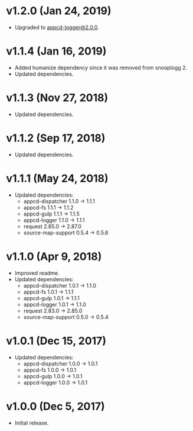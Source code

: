 # v1.2.0 (Jan 24, 2019)

 * Upgraded to appcd-logger@2.0.0.

# v1.1.4 (Jan 16, 2019)

 * Added humanize dependency since it was removed from snooplogg 2.
 * Updated dependencies.

# v1.1.3 (Nov 27, 2018)

 * Updated dependencies.

# v1.1.2 (Sep 17, 2018)

 * Updated dependencies.

# v1.1.1 (May 24, 2018)

 * Updated dependencies:
   - appcd-dispatcher 1.1.0 -> 1.1.1
   - appcd-fs 1.1.1 -> 1.1.2
   - appcd-gulp 1.1.1 -> 1.1.5
   - appcd-logger 1.1.0 -> 1.1.1
   - request 2.85.0 -> 2.87.0
   - source-map-support 0.5.4 -> 0.5.6

# v1.1.0 (Apr 9, 2018)

 * Improved readme.
 * Updated dependencies:
   - appcd-dispatcher 1.0.1 -> 1.1.0
   - appcd-fs 1.0.1 -> 1.1.1
   - appcd-gulp 1.0.1 -> 1.1.1
   - appcd-logger 1.0.1 -> 1.1.0
   - request 2.83.0 -> 2.85.0
   - source-map-support 0.5.0 -> 0.5.4

# v1.0.1 (Dec 15, 2017)

 * Updated dependencies:
   - appcd-dispatcher 1.0.0 -> 1.0.1
   - appcd-fs 1.0.0 -> 1.0.1
   - appcd-gulp 1.0.0 -> 1.0.1
   - appcd-logger 1.0.0 -> 1.0.1

# v1.0.0 (Dec 5, 2017)

 - Initial release.
